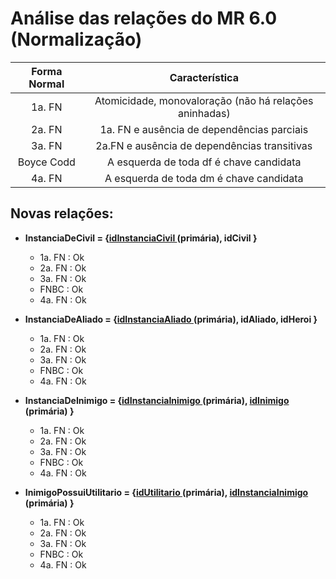 # Análise das relações do MR 6.0 (Normalização)

|   Forma Normal   |  Característica  |    
|     :---:      |         :---: |
| 1a. FN   | Atomicidade, monovaloração (não há relações aninhadas)   | 
| 2a. FN     | 1a. FN e ausência de dependências parciais   | 
| 3a. FN   | 2a.FN e ausência de dependências transitivas |
| Boyce Codd  | A esquerda de toda df é chave candidata |
| 4a. FN    | A esquerda de toda dm é chave candidata |

## Novas relações:

* **InstanciaDeCivil = {<u>idInstanciaCivil </u> (primária), idCivil }**

  * 1a. FN : Ok
  * 2a. FN : Ok
  * 3a. FN : Ok
  * FNBC : Ok 
  * 4a. FN : Ok
  <a href="Revisado"></a>
<p></p>

* **InstanciaDeAliado = {<u>idInstanciaAliado </u> (primária), idAliado, idHeroi }**

  * 1a. FN : Ok
  * 2a. FN : Ok
  * 3a. FN : Ok
  * FNBC : Ok 
  * 4a. FN : Ok
  <a href="Revisado"></a>
<p></p>

* **InstanciaDeInimigo = {<u>idInstanciaInimigo </u> (primária), <u>idInimigo </u> (primária) }**

  * 1a. FN : Ok
  * 2a. FN : Ok
  * 3a. FN : Ok
  * FNBC : Ok 
  * 4a. FN : Ok
  <a href="Revisado"></a>
<p></p>

* **InimigoPossuiUtilitario = {<u>idUtilitario </u> (primária), <u>idInstanciaInimigo </u> (primária) }**

  * 1a. FN : Ok
  * 2a. FN : Ok
  * 3a. FN : Ok
  * FNBC : Ok 
  * 4a. FN : Ok
  <a href="Revisado"></a>
<p></p>
